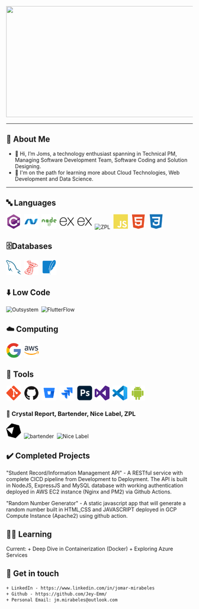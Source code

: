

<div align="center">
  <img src="https://media.giphy.com/media/eJvsB9z0EJPIbsFz7k/giphy-downsized-large.gif" width="900" height="300"/>
</div>
<hr/>

## :adult: About Me
- 👋 Hi, I’m Joms, a technology enthusiast spanning in Technical PM, Managing Software Development Team, Software Coding and Solution Designing.
- 🌱 I'm on the path for learning more about Cloud Technologies, Web Development and Data Science.
  
<hr/>


## 🔤 Languages

<div>
  <img src = "https://github.com/devicons/devicon/blob/master/icons/csharp/csharp-original.svg" title="C SHARP"  alt="C SHARP" width="40" height="40"/>&nbsp;
  <img src = "https://github.com/devicons/devicon/blob/master/icons/dot-net/dot-net-original.svg" title=".NET"  alt=".NET" width="40" height="40"/>&nbsp;
  <img src = "https://github.com/devicons/devicon/blob/master/icons/nodejs/nodejs-plain-wordmark.svg" title="NodeJS"  alt="NodeJS" width="40" height="40"/>&nbsp;
  <img src = "https://github.com/devicons/devicon/blob/master/icons/express/express-original.svg" title="ExpressJS"  alt="ExpressJS" width="40" height="40"/>&nbsp;
  <img src = "https://github.com/devicons/devicon/blob/master/icons/express/express-original.svg" title="ExpressJS"  alt="ExpressJS" width="40" height="40"/>&nbsp;
  <img src = "https://encrypted-tbn0.gstatic.com/images?q=tbn:ANd9GcQOXyyJ1RlAXSseSWgtyP7gssKzZF_XVkmrww&s" title="ZPL"  alt="ZPL" width="40" height="40"/>&nbsp;
  <img src = "https://github.com/devicons/devicon/blob/master/icons/javascript/javascript-plain.svg" title="Javascript"  alt="Javascript" width="40" height="40"/>&nbsp;
  <img src = "https://github.com/devicons/devicon/blob/master/icons/html5/html5-plain.svg" title="Html"  alt="Html" width="40" height="40"/>&nbsp;
  <img src = "https://github.com/devicons/devicon/blob/master/icons/css3/css3-plain.svg" title="Css"  alt="Css" width="40" height="40"/>&nbsp;
 </div>
 

## 🗄️Databases
  <div>
    <img src = "https://github.com/devicons/devicon/blob/master/icons/mysql/mysql-original.svg" title="MySQL"  alt="MySQL" width="40" height="40"/>&nbsp;
    <img src = "https://github.com/devicons/devicon/blob/master/icons/microsoftsqlserver/microsoftsqlserver-plain.svg" title="MSSQL"  alt="MSSQL" width="40" height="40"/>&nbsp;
    <img src = "https://github.com/devicons/devicon/blob/master/icons/sqlite/sqlite-plain.svg" title="SqlLite"  alt="SqlLite" width="40" height="40"/>&nbsp;
  </div>
  
 ## ⬇️ Low Code
 <div>
   <img src = "https://www.outsystems.com/Forge_BL/rest/ComponentThumbnail/GetURL_ComponentThumbnail?ProjectImageId=24252" title="Outsystem"  alt="Outsystem" width="40" height="40"/>&nbsp;
  <img src = "https://docs.flutterflow.io/logos/logoMark_outlinePrimary_transparent.svg" title="FlutterFlow"  alt="FlutterFlow" width="40" height="40"/>&nbsp;
 </div>
 
 ## ☁️ Computing
 <div>
    <img src = "https://github.com/devicons/devicon/blob/master/icons/google/google-original.svg" title="GCP"  alt="GCP" width="40" height="40"/>&nbsp;
    <img src = "https://github.com/devicons/devicon/blob/master/icons/amazonwebservices/amazonwebservices-original-wordmark.svg" title="AWS"  alt="AWS" width="40" height="40"/>&nbsp;
 </div>

 ## 🧰 Tools

 <div>
   <img src = "https://github.com/devicons/devicon/blob/master/icons/git/git-plain.svg" title="Git"  alt="Git" width="40" height="40"/>&nbsp;
   <img src = "https://github.com/devicons/devicon/blob/master/icons/github/github-original.svg" title="GitHub"  alt="GitHub" width="40" height="40"/>&nbsp;
   <img src = "https://github.com/devicons/devicon/blob/master/icons/bitbucket/bitbucket-original.svg" title="BitBucket"  alt="BitBucket" width="40" height="40"/>&nbsp;
   <img src = "https://github.com/devicons/devicon/blob/master/icons/jira/jira-original.svg" title="Jira"  alt="Jira" width="40" height="40"/>&nbsp;
   <img src = "https://github.com/devicons/devicon/blob/master/icons/photoshop/photoshop-plain.svg" title="PhotoShop"  alt="PhotoShop" width="40" height="40"/>&nbsp;
<img src = "https://github.com/devicons/devicon/blob/master/icons/visualstudio/visualstudio-plain.svg" title="Visual Studio"  alt="Visual Studio" width="40" height="40"/>&nbsp;  
    <img src = "https://github.com/devicons/devicon/blob/master/icons/vscode/vscode-original.svg" title="VS Code"  alt="VS Code" width="40" height="40"/>&nbsp;
    <img src = "https://github.com/devicons/devicon/blob/master/icons/android/android-plain.svg" title="Android Studio"  alt="Android Studio" width="40" height="40"/>&nbsp;
 </div>
  
 ### :newspaper: Crystal Report, Bartender, Nice Label, ZPL

<div>
  <img src = "https://github.com/devicons/devicon/blob/master/icons/crystal/crystal-original.svg" title="Crystal Report"  alt="Crystal Report" width="40" height="40"/>&nbsp;
  <img src = "https://encrypted-tbn0.gstatic.com/images?q=tbn:ANd9GcQMIzlR7EyY0azkzalDi0pNlUbvIbfzpZEnag&s" title="bartender"  alt="bartender" width="40" height="40"/>&nbsp;
  <img src = "https://encrypted-tbn0.gstatic.com/images?q=tbn:ANd9GcRs1fO_-em_Fq4G0lqTwW5n9nY89ksKp6UR9A&s" title="Nice Label"  alt="Nice Label" width="40" height="40"/>&nbsp;
</div>

## ✔️ Completed Projects

"Student Record/Information Management API" - A RESTful service with complete CICD pipeline from Development to Deployment. The API is built in NodeJS, ExpressJS and MySQL database with working authentication deployed in AWS EC2 instance (Nginx and PM2) via Github Actions.


"Random Number Generator" - A static javascript app that will generate a random number built in HTML,CSS and JAVASCRIPT deployed in GCP Compute Instance (Apache2) using github action.


## 🧑‍🎓 Learning

  Current:
    + Deep Dive in Containerization (Docker)
    + Exploring Azure Services

## 🤙 Get in touch

    + LinkedIn - https://www.linkedin.com/in/jomar-mirabeles
    + Github - https://github.com/Jey-Emm/
    + Personal Email: jm.mirabeles@outlook.com
<!---
Jey-Emm/Jey-Emm is a ✨ special ✨ repository because its `README.md` (this file) appears on your GitHub profile.
You can click the Preview link to take a look at your changes.- 💞️ I’m looking to collaborate on ...
- 📫 How to reach me  ...
--->

